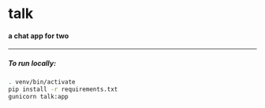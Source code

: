 # talk
#### a chat app for two

---

##### To run locally:

```sh
. venv/bin/activate
pip install -r requirements.txt
gunicorn talk:app
```
